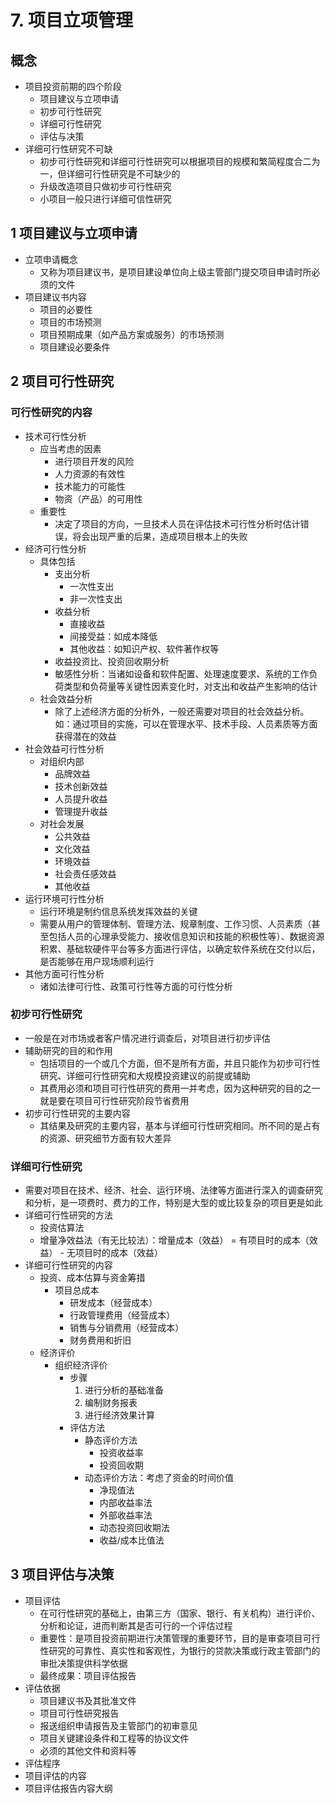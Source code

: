 # 7. 项目立项管理

## 概念

- 项目投资前期的四个阶段
  - 项目建议与立项申请
  - 初步可行性研究
  - 详细可行性研究
  - 评估与决策
- 详细可行性研究不可缺
  - 初步可行性研究和详细可行性研究可以根据项目的规模和繁简程度合二为一，但详细可行性研究是不可缺少的
  - 升级改造项目只做初步可行性研究
  - 小项目一般只进行详细可信性研究

## 1 项目建议与立项申请

- 立项申请概念
  - 又称为项目建议书，是项目建设单位向上级主管部门提交项目申请时所必须的文件
- 项目建议书内容
  - 项目的必要性
  - 项目的市场预测
  - 项目预期成果（如产品方案或服务）的市场预测
  - 项目建设必要条件

## 2 项目可行性研究

### 可行性研究的内容

- 技术可行性分析
  - 应当考虑的因素
    - 进行项目开发的风险
    - 人力资源的有效性
    - 技术能力的可能性
    - 物资（产品）的可用性
  - 重要性
    - 决定了项目的方向，一旦技术人员在评估技术可行性分析时估计错误，将会出现严重的后果，造成项目根本上的失败
- 经济可行性分析
  - 具体包括
    - 支出分析
      - 一次性支出
      - 非一次性支出
    - 收益分析
      - 直接收益
      - 间接受益：如成本降低
      - 其他收益：如知识产权、软件著作权等
    - 收益投资比、投资回收期分析
    - 敏感性分析：当诸如设备和软件配置、处理速度要求、系统的工作负荷类型和负荷量等关键性因素变化时，对支出和收益产生影响的估计
  - 社会效益分析
    - 除了上述经济方面的分析外，一般还需要对项目的社会效益分析。如：通过项目的实施，可以在管理水平、技术手段、人员素质等方面获得潜在的效益
- 社会效益可行性分析
  - 对组织内部
    - 品牌效益
    - 技术创新效益
    - 人员提升收益
    - 管理提升收益
  - 对社会发展
    - 公共效益
    - 文化效益
    - 环境效益
    - 社会责任感效益
    - 其他收益
- 运行环境可行性分析
  - 运行环境是制约信息系统发挥效益的关键
  - 需要从用户的管理体制、管理方法、规章制度、工作习惯、人员素质（甚至包括人员的心理承受能力、接收信息知识和技能的积极性等）、数据资源积累、基础软硬件平台等多方面进行评估，以确定软件系统在交付以后，是否能够在用户现场顺利运行
- 其他方面可行性分析
  - 诸如法律可行性、政策可行性等方面的可行性分析

### 初步可行性研究

- 一般是在对市场或者客户情况进行调查后，对项目进行初步评估
- 辅助研究的目的和作用
  - 包括项目的一个或几个方面，但不是所有方面，并且只能作为初步可行性研究、详细可行性研究和大规模投资建议的前提或辅助
  - 其费用必须和项目可行性研究的费用一并考虑，因为这种研究的目的之一就是要在项目可行性研究阶段节省费用
- 初步可行性研究的主要内容
  - 其结果及研究的主要内容，基本与详细可行性研究相同。所不同的是占有的资源、研究细节方面有较大差异

### 详细可行性研究

- 需要对项目在技术、经济、社会、运行环境、法律等方面进行深入的调查研究和分析，是一项费时、费力的工作，特别是大型的或比较复杂的项目更是如此
- 详细可行性研究的方法
  - 投资估算法
  - 增量净效益法（有无比较法）：增量成本（效益） = 有项目时的成本（效益） - 无项目时的成本（效益）
- 详细可行性研究的内容
  - 投资、成本估算与资金筹措
    - 项目总成本
      - 研发成本（经营成本）
      - 行政管理费用（经营成本）
      - 销售与分销费用（经营成本）
      - 财务费用和折旧
  - 经济评价
    - 组织经济评价
      - 步骤
        1. 进行分析的基础准备
        2. 编制财务报表
        3. 进行经济效果计算
      - 评估方法
        - 静态评价方法
          - 投资收益率
          - 投资回收期
        - 动态评价方法：考虑了资金的时间价值
          - 净现值法
          - 内部收益率法
          - 外部收益率法
          - 动态投资回收期法
          - 收益/成本比值法

## 3 项目评估与决策

- 项目评估
  - 在可行性研究的基础上，由第三方（国家、银行、有关机构）进行评价、分析和论证，进而判断其是否可行的一个评估过程
  - 重要性：是项目投资前期进行决策管理的重要环节，目的是审查项目可行性研究的可靠性、真实性和客观性，为银行的贷款决策或行政主管部门的审批决策提供科学依据
  - 最终成果：项目评估报告
- 评估依据
  - 项目建议书及其批准文件
  - 项目可行性研究报告
  - 报送组织申请报告及主管部门的初审意见
  - 项目关键建设条件和工程等的协议文件
  - 必须的其他文件和资料等
- 评估程序
- 项目评估的内容
- 项目评估报告内容大纲
